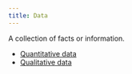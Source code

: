 ```yaml
---
title: Data
---
```

A collection of facts or information.

- [Quantitative data](project-execution/project-data/quantitative-data.md)
- [Qualitative data](project-execution/project-data/qualitative-data.md)